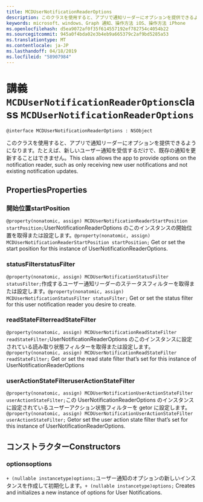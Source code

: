 ```yaml
---
title: MCDUserNotificationReaderOptions
description: このクラスを使用すると、アプリで通知リーダーにオプションを提供できるようになります。たとえば、新しいユーザー通知を受信するだけで、既存の通知を更新することはできません。
keywords: microsoft、windows、Graph 通知、操作方法 iOS、操作方法 iPhone
ms.openlocfilehash: d5ea9072af0f35f614557192ef782754c4054b22
ms.sourcegitcommit: 945a0f4bda02e3b4eb9a665379c2af9bd5285a53
ms.translationtype: MT
ms.contentlocale: ja-JP
ms.lasthandoff: 04/18/2019
ms.locfileid: "58907984"
---
```

# <a name="class-mcdusernotificationreaderoptions"></a><span data-ttu-id="367c5-104">講義`MCDUserNotificationReaderOptions`</span><span class="sxs-lookup"><span data-stu-id="367c5-104">class `MCDUserNotificationReaderOptions`</span></span>

```
@interface MCDUserNotificationReaderOptions : NSObject
```

<span data-ttu-id="367c5-105">このクラスを使用すると、アプリで通知リーダーにオプションを提供できるようになります。たとえば、新しいユーザー通知を受信するだけで、既存の通知を更新することはできません。</span><span class="sxs-lookup"><span data-stu-id="367c5-105">This class allows the app to provide options on the notification reader, such as only receiving new user notifications and not existing notification updates.</span></span> 

## <a name="properties"></a><span data-ttu-id="367c5-106">Properties</span><span class="sxs-lookup"><span data-stu-id="367c5-106">Properties</span></span>

### <a name="startposition"></a><span data-ttu-id="367c5-107">開始位置</span><span class="sxs-lookup"><span data-stu-id="367c5-107">startPosition</span></span>
<span data-ttu-id="367c5-108">`@property(nonatomic, assign) MCDUserNotificationReaderStartPosition startPosition;`UserNotificationReaderOptions のこのインスタンスの開始位置を取得または設定します。</span><span class="sxs-lookup"><span data-stu-id="367c5-108">`@property(nonatomic, assign) MCDUserNotificationReaderStartPosition startPosition;` Get or set the start position for this instance of UserNotificationReaderOptions.</span></span>

### <a name="statusfilter"></a><span data-ttu-id="367c5-109">statusFilter</span><span class="sxs-lookup"><span data-stu-id="367c5-109">statusFilter</span></span>
<span data-ttu-id="367c5-110">`@property(nonatomic, assign) MCDUserNotificationStatusFilter statusFilter;`作成するユーザー通知リーダーのステータスフィルターを取得または設定します。</span><span class="sxs-lookup"><span data-stu-id="367c5-110">`@property(nonatomic, assign) MCDUserNotificationStatusFilter statusFilter;` Get or set the status filter for this user notification reader you desire to create.</span></span>

### <a name="readstatefilter"></a><span data-ttu-id="367c5-111">readStateFilter</span><span class="sxs-lookup"><span data-stu-id="367c5-111">readStateFilter</span></span>
<span data-ttu-id="367c5-112">`@property(nonatomic, assign) MCDUserNotificationReadStateFilter readStateFilter;`UserNotificationReaderOptions のこのインスタンスに設定されている読み取り状態フィルターを取得または設定します。</span><span class="sxs-lookup"><span data-stu-id="367c5-112">`@property(nonatomic, assign) MCDUserNotificationReadStateFilter readStateFilter;` Get or set the read state filter that’s set for this instance of UserNotificationReaderOptions</span></span>

### <a name="useractionstatefilter"></a><span data-ttu-id="367c5-113">userActionStateFilter</span><span class="sxs-lookup"><span data-stu-id="367c5-113">userActionStateFilter</span></span>
<span data-ttu-id="367c5-114">`@property(nonatomic, assign) MCDUserNotificationUserActionStateFilter userActionStateFilter;`この UserNotificationReaderOptions のインスタンスに設定されているユーザーアクション状態フィルターを getor に設定します。</span><span class="sxs-lookup"><span data-stu-id="367c5-114">`@property(nonatomic, assign) MCDUserNotificationUserActionStateFilter userActionStateFilter;` Getor set  the user action state filter that’s set for this instance of UserNotificationReaderOptions.</span></span>

## <a name="constructors"></a><span data-ttu-id="367c5-115">コンストラクター</span><span class="sxs-lookup"><span data-stu-id="367c5-115">Constructors</span></span>

### <a name="options"></a><span data-ttu-id="367c5-116">options</span><span class="sxs-lookup"><span data-stu-id="367c5-116">options</span></span>
<span data-ttu-id="367c5-117">`+ (nullable instancetype)options;`ユーザー通知のオプションの新しいインスタンスを作成して初期化します。</span><span class="sxs-lookup"><span data-stu-id="367c5-117">`+ (nullable instancetype)options;` Creates and initializes a new instance of options for User Notifications.</span></span>